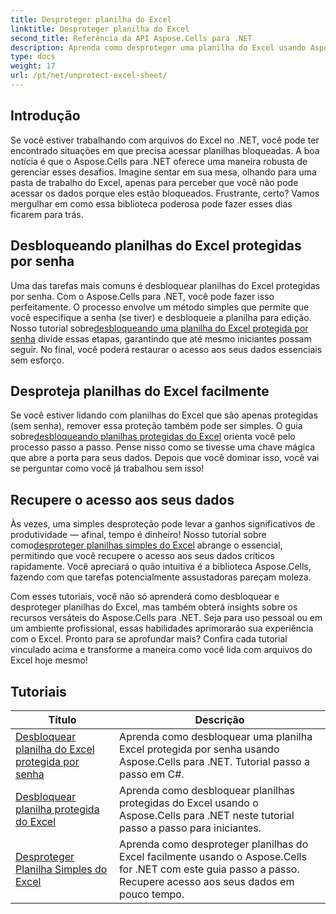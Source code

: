 ```yaml
---
title: Desproteger planilha do Excel
linktitle: Desproteger planilha do Excel
second_title: Referência da API Aspose.Cells para .NET
description: Aprenda como desproteger uma planilha do Excel usando Aspose.Cells para .NET. Tutoriais detalhados para desenvolvedores em C#.
type: docs
weight: 17
url: /pt/net/unprotect-excel-sheet/
---
```

## Introdução

Se você estiver trabalhando com arquivos do Excel no .NET, você pode ter encontrado situações em que precisa acessar planilhas bloqueadas. A boa notícia é que o Aspose.Cells para .NET oferece uma maneira robusta de gerenciar esses desafios. Imagine sentar em sua mesa, olhando para uma pasta de trabalho do Excel, apenas para perceber que você não pode acessar os dados porque eles estão bloqueados. Frustrante, certo? Vamos mergulhar em como essa biblioteca poderosa pode fazer esses dias ficarem para trás.

## Desbloqueando planilhas do Excel protegidas por senha 

 Uma das tarefas mais comuns é desbloquear planilhas do Excel protegidas por senha. Com o Aspose.Cells para .NET, você pode fazer isso perfeitamente. O processo envolve um método simples que permite que você especifique a senha (se tiver) e desbloqueie a planilha para edição. Nosso tutorial sobre[desbloqueando uma planilha do Excel protegida por senha](./unlock-password-protected-excel-worksheet/) divide essas etapas, garantindo que até mesmo iniciantes possam seguir. No final, você poderá restaurar o acesso aos seus dados essenciais sem esforço.

## Desproteja planilhas do Excel facilmente 

 Se você estiver lidando com planilhas do Excel que são apenas protegidas (sem senha), remover essa proteção também pode ser simples. O guia sobre[desbloqueando planilhas protegidas do Excel](./unlock-protected-excel-sheet/) orienta você pelo processo passo a passo. Pense nisso como se tivesse uma chave mágica que abre a porta para seus dados. Depois que você dominar isso, você vai se perguntar como você já trabalhou sem isso!

## Recupere o acesso aos seus dados 

 Às vezes, uma simples desproteção pode levar a ganhos significativos de produtividade — afinal, tempo é dinheiro! Nosso tutorial sobre como[desproteger planilhas simples do Excel](./unprotect-simple-excel-sheet/) abrange o essencial, permitindo que você recupere o acesso aos seus dados críticos rapidamente. Você apreciará o quão intuitiva é a biblioteca Aspose.Cells, fazendo com que tarefas potencialmente assustadoras pareçam moleza. 

Com esses tutoriais, você não só aprenderá como desbloquear e desproteger planilhas do Excel, mas também obterá insights sobre os recursos versáteis do Aspose.Cells para .NET. Seja para uso pessoal ou em um ambiente profissional, essas habilidades aprimorarão sua experiência com o Excel. Pronto para se aprofundar mais? Confira cada tutorial vinculado acima e transforme a maneira como você lida com arquivos do Excel hoje mesmo!


## Tutoriais 
| Título | Descrição |
| --- | --- |
| [Desbloquear planilha do Excel protegida por senha](./unlock-password-protected-excel-worksheet/) | Aprenda como desbloquear uma planilha Excel protegida por senha usando Aspose.Cells para .NET. Tutorial passo a passo em C#. |  
| [Desbloquear planilha protegida do Excel](./unlock-protected-excel-sheet/) | Aprenda como desbloquear planilhas protegidas do Excel usando o Aspose.Cells para .NET neste tutorial passo a passo para iniciantes.  |  
| [Desproteger Planilha Simples do Excel](./unprotect-simple-excel-sheet/) | Aprenda como desproteger planilhas do Excel facilmente usando o Aspose.Cells for .NET com este guia passo a passo. Recupere acesso aos seus dados em pouco tempo. |  